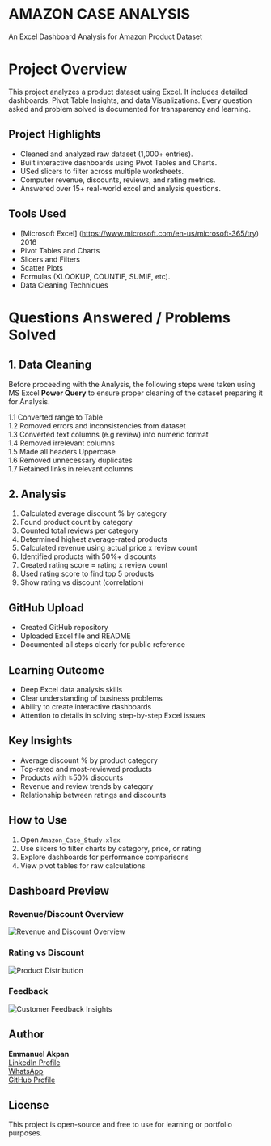 # AMAZON CASE ANALYSIS
An Excel Dashboard Analysis for Amazon Product Dataset

# Project Overview

This project analyzes a product dataset using Excel. It includes detailed dashboards, Pivot Table Insights, and data Visualizations. Every question asked and problem solved is documented for transparency and learning.

## Project Highlights

- Cleaned and analyzed raw dataset (1,000+ entries).
- Built interactive dashboards using Pivot Tables and Charts.
- USed slicers to filter across multiple worksheets.
- Computer revenue, discounts, reviews, and rating metrics.
- Answered over 15+ real-world excel and analysis questions.
  
## Tools Used

- [Microsoft Excel] (https://www.microsoft.com/en-us/microsoft-365/try) 2016
- Pivot Tables and Charts
- Slicers and Filters
- Scatter Plots
- Formulas (XLOOKUP, COUNTIF, SUMIF, etc).
- Data Cleaning Techniques

# Questions Answered / Problems Solved

  ## 1. Data Cleaning
Before proceeding with the Analysis, the following steps were taken using MS Excel **Power Query** to ensure proper cleaning of the dataset  preparing it for Analysis.

  1.1 Converted range to Table <br>
  1.2 Romoved errors and inconsistencies from dataset <br>
  1.3 Converted text columns (e.g review) into numeric format <br>
  1.4 Removed irrelevant columns <br>
  1.5 Made all headers Uppercase <br>
  1.6 Removed unnecessary duplicates <br>
  1.7 Retained links in relevant columns <br>

## 2. Analysis
1. Calculated average discount % by category
2. Found product count by category
3. Counted total reviews per category
4. Determined highest average-rated products
5. Calculated revenue using actual price x review count
6. Identified products with 50%+ discounts
7. Created rating score = rating x review count
8. Used rating score to find top 5 products
9. Show rating vs discount (correlation)

## GitHub Upload
- Created GitHub repository
- Uploaded Excel file and README
- Documented all steps clearly for public reference

## Learning Outcome
- Deep Excel data analysis skills
- Clear understanding of business problems
- Ability to create interactive dashboards
- Attention to details in solving step-by-step Excel issues

## Key Insights
- Average discount % by product category
- Top-rated and most-reviewed products
- Products with ≥50% discounts
- Revenue and review trends by category
- Relationship between ratings and discounts

## How to Use

1. Open `Amazon_Case_Study.xlsx`
2. Use slicers to filter charts by category, price, or rating
3. Explore dashboards for performance comparisons
4. View pivot tables for raw calculations


## Dashboard Preview

### Revenue/Discount Overview
  
![Revenue and Discount Overview](https://github.com/user-attachments/assets/24725cc9-ef4c-4f15-add4-dc1a8e198b3a)


### Rating vs Discount

![Product Distribution](https://github.com/user-attachments/assets/17777bab-1c9a-41da-a988-32be777e1e26)


### Feedback

![Customer Feedback Insights](https://github.com/user-attachments/assets/cb1fc10b-1fa8-4095-844a-bf2c53d068a8)


## Author
**Emmanuel Akpan**  
[LinkedIn Profile](https://www.linkedin.com/in/emmanuel-akpan-meta)  
[WhatsApp](https://wa.me/2348130081897)  
[GitHub Profile](https://github.com/Noble-Meta)


## License
This project is open-source and free to use for learning or portfolio purposes.


  
